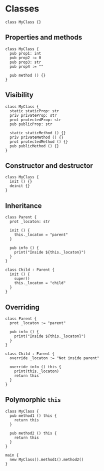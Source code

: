 # Classes
```the
class MyClass {}
```

## Properties and methods
```the
class MyClass {
  pub prop1: int
  pub prop2 := 0
  pub prop3: str
  pub prop4 := ""

  pub method () {}
}
```

## Visibility
```the
class MyClass {
  static staticProp: str
  priv privateProp: str
  prot protectedProp: str
  pub publicProp: str

  static staticMethod () {}
  priv privateMethod () {}
  prot protectedMethod () {}
  pub publicMethod () {}
}
```

## Constructor and destructor
```the
class MyClass {
  init () {}
  deinit {}
}
```

## Inheritance
```the
class Parent {
  prot _locaton: str

  init () {
    this._locaton = "parent"
  }

  pub info () {
    print("Inside ${this._locaton}")
  }
}

class Child : Parent {
  init () {
    super()
    this._locaton = "child"
  }
}
```

## Overriding
```the
class Parent {
  prot _locaton := "parent"

  pub info () {
    print("Inside ${this._locaton}")
  }
}

class Child : Parent {
  override _locaton := "Not inside parent"

  override info () this {
    print(this._locaton)
    return this
  }
}
```

## Polymorphic `this`
```the
class MyClass {
  pub method1 () this {
    return this
  }

  pub method2 () this {
    return this
  }
}

main {
  new MyClass().method1().method2()
}
```
